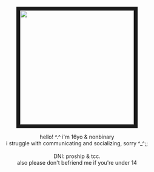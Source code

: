 <p align="center">
<img src="https://files.catbox.moe/7dz8wr.png" width="300" height="300" border="10"/>
</p>
<p align="center">
hello! ^.^ i'm 16yo & nonbinary
<br>
i struggle with communicating and socializing, sorry ^_^;;
<br>
<br>
DNI: proship & tcc.
<br>
also please don't befriend me if you're under 14
</p>
